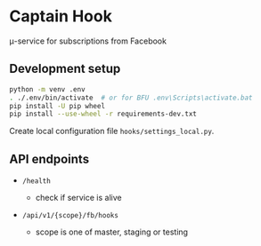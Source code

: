 # Captain Hook

μ-service for subscriptions from Facebook

## Development setup
```sh
python -m venv .env
. ./.env/bin/activate  # or for BFU .env\Scripts\activate.bat
pip install -U pip wheel
pip install --use-wheel -r requirements-dev.txt
```
Create local configuration file `hooks/settings_local.py`.


## API endpoints

*  `/health`
    * check if service is alive

*  `/api/v1/{scope}/fb/hooks`
	* scope is one of master, staging or testing
